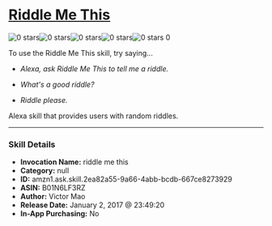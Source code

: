 # [Riddle Me This](http://alexa.amazon.com/#skills/amzn1.ask.skill.2ea82a55-9a66-4abb-bcdb-667ce8273929)
![0 stars](../../images/ic_star_border_black_18dp_1x.png)![0 stars](../../images/ic_star_border_black_18dp_1x.png)![0 stars](../../images/ic_star_border_black_18dp_1x.png)![0 stars](../../images/ic_star_border_black_18dp_1x.png)![0 stars](../../images/ic_star_border_black_18dp_1x.png) 0

To use the Riddle Me This skill, try saying...

* *Alexa, ask Riddle Me This to tell me a riddle.*

* *What's a good riddle?*

* *Riddle please.*

Alexa skill that provides users with random riddles.

***

### Skill Details

* **Invocation Name:** riddle me this
* **Category:** null
* **ID:** amzn1.ask.skill.2ea82a55-9a66-4abb-bcdb-667ce8273929
* **ASIN:** B01N6LF3RZ
* **Author:** Victor Mao
* **Release Date:** January 2, 2017 @ 23:49:20
* **In-App Purchasing:** No
